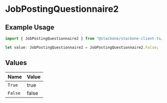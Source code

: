 # JobPostingQuestionnaire2

## Example Usage

```typescript
import { JobPostingQuestionnaire2 } from "@stackone/stackone-client-ts/sdk/models/shared";

let value: JobPostingQuestionnaire2 = JobPostingQuestionnaire2.False;
```

## Values

| Name    | Value   |
| ------- | ------- |
| `True`  | true    |
| `False` | false   |